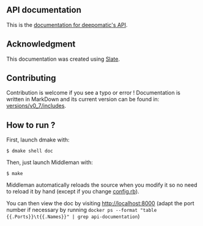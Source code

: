 ## API documentation

This is the [documentation for deepomatic's API](https://developers.deepomatic.com/docs/v0.7).

## Acknowledgment

This documentation was created using [Slate](https://github.com/lord/slate).

## Contributing

Contribution is welcome if you see a typo or error !
Documentation is written in MarkDown and its current version can be found in: [versions/v0_7/includes](versions/v0_7/includes).

## How to run ?

First, launch dmake with:

```
$ dmake shell doc
```

Then, just launch Middleman with:

```
$ make
```

Middleman automatically reloads the source when you modify it so no need to reload it by hand (except if you change [config.rb](config.rb)).

You can then view the doc by visiting [http://localhost:8000](http://localhost:8000) (adapt the port number if necessary by running `docker ps --format "table {{.Ports}}\t{{.Names}}" | grep api-documentation`)

